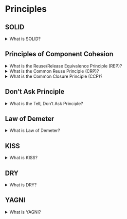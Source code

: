 # Principles

## SOLID

<details>
  <summary>What is SOLID?</summary>

- The single responsibility principle - each class should have only one reason to change. Everything within a class should do one thing, so there is only one reason for the class to change. If you are thinking about the responsibilities of a class and adding “and” to describe them, it means that the class may have several reasons to change in the future when you need to scale or update your application. Creating classes that focus on one purpose each, however, will make your code easier to understand and maintain.

- The open-closed principle - each entity should be open for expansion and be closed for modification.
  Open for extension means that the behavior of the module can be extended. As the requirements of the application change, we are able to extend the module with new behaviors that satisfy those changes. In other words, we are able to change what the module does.”
  Closed for modification means that the extending the behavior of a module does not result in changes to the source or binary code of the module. The binary executable version of the module, whether in a linkable library, a DLL, or a Java .jar, remains untouched.

- The Liskov substitution principle - any subclass should supplement the parent class but not change it. It extends the second SOLID principle—the OCP—by focusing on the behavior of a supertype—which is a base or parent class—and its subtypes—which are derived or child classes.

- The interface segregation principle - a few separate interfaces are better than one combined interface.
  These benefits demonstrate why the ISP helps you develop interfaces that are effectively designed and minimize the impact of modifications.
  While you can add a new method to an existing interface, if the new method implements a different responsibility, it’s best to separate it into a new interface. Implementing new methods without considering potential effects can lead to unintended and undesirable results, so it’s best to adhere to this principle from the start.

- The dependency inversion principle - dependencies should be only on abstractions.
  Applying the DIP prevents changes to low-level modules from impacting and forcing changes to high-level modules. It also guarantees that abstractions do not depend on details since these dependencies can also force unnecessary code changes.

</details>


## Principles of Component Cohesion

<details>
  <summary>What is the Reuse/Release Equivalence Principle (REP)?</summary>

The granular of reuse is the granular of release.

REP states that the granule of reuse, a component, can be no smaller than the granule of release. Anything that we reuse must also be released and tracked. It is not realistic for a developer to simply write a class and then claim that it is reusable. Reusability comes only after a tracking system is in place and offers the guarantees of notification, safety, and support that the potential reusers will need. REP gives us our first hint at how to partition our design into components. Since reusability must be based on components, reusable components must contain reusable classes. So, at least some components should comprise reusable sets of classes.

</details>

<details>
  <summary>What is the Common Reuse Principle (CRP)?</summary>

The classes in a component are reused together. If you reuse one of the classes in a component, you reuse them all.

This principle helps us to decide which classes should be placed into a component. CRP states that classes that tend to be reused together belong in the same component. Classes are seldom reused in isolation. Generally, reusable classes collaborate with other classes that are part of the reusable abstraction. CRP states that these classes belong together in the same component. In such a component, we would expect to see classes that have lots of dependencies on each other. A simple example might be a container class and its associated iterators. These classes are reused together because they are tightly coupled. Thus, they ought to be in the same component.

</details>

<details>
  <summary>What is the Common Closure Principle (CCP)?</summary>

The classes in a component should be closed together against the same kinds of changes. A change that affects a component affects all the classes in that component and no other components.

This is the Single-Responsibility Principle (SRP) restated for components. Just as SRP says that a class should not contain multiple reasons to change, CCP says that a component should not have multiple reasons to change. In most applications, maintainability is more important that reusability. If the code in an application must change, you would prefer the changes to occur all in one component rather than being distributed through many components. If changes are focused into a single component, we need redeploy only the one changed component. Other components that don’t depend on the changed component do not need to be revalidated or redeployed.

</details>

## Don’t Ask Principle

<details>
  <summary>What is the Tell, Don’t Ask Principle?</summary>

The Tell, Don't Ask Principle relies on a basic object-oriented foundation: to delegate an action to an object instead of asking an object for data.

</details>

## Law of Demeter

<details>
  <summary>What is Law of Demeter?</summary>

The Law of Demeter (LoD), also known as the Principle of Least Knowledge, is a set of object-oriented programming rules that puts restrictions on interactions between program modules.

The LoD helps you avoid a major problem that can arise when you try to create a chaining method: a knot of dependencies. When you have a knot of dependencies, it means that a change in one object in the code will force you to verify/recompile/redeploy the module with the object and all other modules that depend on it.

</details>

## KISS

<details>
  <summary>What is KISS?</summary>

KISS or keep it simple stupid is one of the design principles. KISS says that the many systems will work better if they are simple. So, simplicity should be one of the main targets in the design sphere.

</details>

## DRY

<details>
  <summary>What is DRY?</summary>

DRY or don’t repeat yourself is one of the design principles. DRY says that not need to repeat different information or functionality. Each part of knowledge should have only one view into system scope.

</details>

## YAGNI

<details>
  <summary>What is YAGNI?</summary>

YAGNI or you aren’t gonna need it is one of the design principles. YAGNI says that the programmer should not implement functionality if it is not necessary. There are a few reasons. Firstly, a customer does not have to pay for something that is not needed for him. Secondary, additional functionality could increase the development difficulty of other features.

</details>
